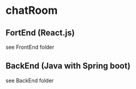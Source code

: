 # chatRoom

## FortEnd (React.js)

see FrontEnd folder

## BackEnd (Java with Spring boot)

see BackEnd folder
